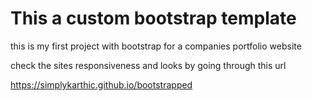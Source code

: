 # This a custom bootstrap template 
this is my first project with bootstrap for a companies portfolio website

check the sites responsiveness and looks by going through this url

https://simplykarthic.github.io/bootstrapped
